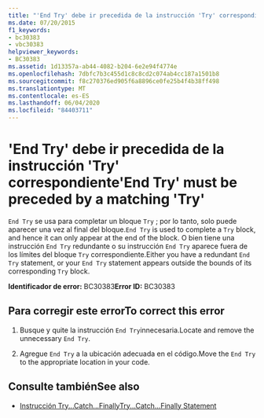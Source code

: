 ```yaml
---
title: "'End Try' debe ir precedida de la instrucción 'Try' correspondiente"
ms.date: 07/20/2015
f1_keywords:
- bc30383
- vbc30383
helpviewer_keywords:
- BC30383
ms.assetid: 1d13357a-ab44-4082-b204-6e2e94f4774e
ms.openlocfilehash: 7dbfc7b3c455d1c8c8cd2c074ab4cc187a1501b8
ms.sourcegitcommit: f8c270376ed905f6a8896ce0fe25b4f4b38ff498
ms.translationtype: MT
ms.contentlocale: es-ES
ms.lasthandoff: 06/04/2020
ms.locfileid: "84403711"
---
```

# <a name="end-try-must-be-preceded-by-a-matching-try"></a><span data-ttu-id="a316a-102">'End Try' debe ir precedida de la instrucción 'Try' correspondiente</span><span class="sxs-lookup"><span data-stu-id="a316a-102">'End Try' must be preceded by a matching 'Try'</span></span>
<span data-ttu-id="a316a-103">`End Try` se usa para completar un bloque `Try` ; por lo tanto, solo puede aparecer una vez al final del bloque.</span><span class="sxs-lookup"><span data-stu-id="a316a-103">`End Try` is used to complete a `Try` block, and hence it can only appear at the end of the block.</span></span> <span data-ttu-id="a316a-104">O bien tiene una instrucción `End Try` redundante o su instrucción `End Try` aparece fuera de los límites del bloque `Try` correspondiente.</span><span class="sxs-lookup"><span data-stu-id="a316a-104">Either you have a redundant `End Try` statement, or your `End Try` statement appears outside the bounds of its corresponding `Try` block.</span></span>  
  
 <span data-ttu-id="a316a-105">**Identificador de error:** BC30383</span><span class="sxs-lookup"><span data-stu-id="a316a-105">**Error ID:** BC30383</span></span>  
  
## <a name="to-correct-this-error"></a><span data-ttu-id="a316a-106">Para corregir este error</span><span class="sxs-lookup"><span data-stu-id="a316a-106">To correct this error</span></span>  
  
1. <span data-ttu-id="a316a-107">Busque y quite la instrucción `End Try`innecesaria.</span><span class="sxs-lookup"><span data-stu-id="a316a-107">Locate and remove the unnecessary `End Try`.</span></span>  
  
2. <span data-ttu-id="a316a-108">Agregue `End Try` a la ubicación adecuada en el código.</span><span class="sxs-lookup"><span data-stu-id="a316a-108">Move the `End Try` to the appropriate location in your code.</span></span>  
  
## <a name="see-also"></a><span data-ttu-id="a316a-109">Consulte también</span><span class="sxs-lookup"><span data-stu-id="a316a-109">See also</span></span>

- [<span data-ttu-id="a316a-110">Instrucción Try...Catch...Finally</span><span class="sxs-lookup"><span data-stu-id="a316a-110">Try...Catch...Finally Statement</span></span>](../language-reference/statements/try-catch-finally-statement.md)
